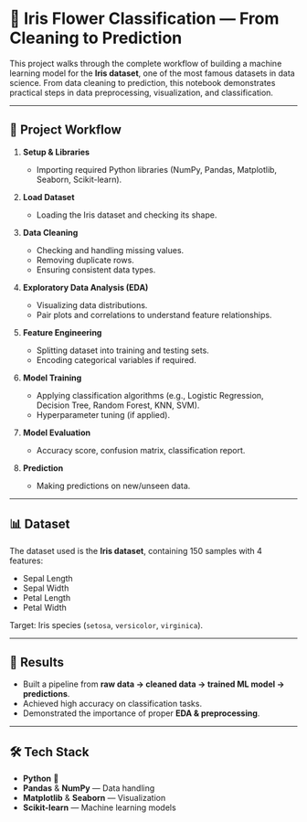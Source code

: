# 🌸 Iris Flower Classification — From Cleaning to Prediction  

This project walks through the complete workflow of building a machine learning model for the **Iris dataset**, one of the most famous datasets in data science. From data cleaning to prediction, this notebook demonstrates practical steps in data preprocessing, visualization, and classification.  

---

## 📌 Project Workflow  

1. **Setup & Libraries**  
   - Importing required Python libraries (NumPy, Pandas, Matplotlib, Seaborn, Scikit-learn).  

2. **Load Dataset**  
   - Loading the Iris dataset and checking its shape.  

3. **Data Cleaning**  
   - Checking and handling missing values.  
   - Removing duplicate rows.  
   - Ensuring consistent data types.  

4. **Exploratory Data Analysis (EDA)**  
   - Visualizing data distributions.  
   - Pair plots and correlations to understand feature relationships.  

5. **Feature Engineering**  
   - Splitting dataset into training and testing sets.  
   - Encoding categorical variables if required.  

6. **Model Training**  
   - Applying classification algorithms (e.g., Logistic Regression, Decision Tree, Random Forest, KNN, SVM).  
   - Hyperparameter tuning (if applied).  

7. **Model Evaluation**  
   - Accuracy score, confusion matrix, classification report.  

8. **Prediction**  
   - Making predictions on new/unseen data.  

---

## 📊 Dataset  

The dataset used is the **Iris dataset**, containing 150 samples with 4 features:  

- Sepal Length  
- Sepal Width  
- Petal Length  
- Petal Width  

Target: Iris species (`setosa`, `versicolor`, `virginica`).  

---

## 🚀 Results  

- Built a pipeline from **raw data → cleaned data → trained ML model → predictions**.  
- Achieved high accuracy on classification tasks.  
- Demonstrated the importance of proper **EDA & preprocessing**.  

---

## 🛠️ Tech Stack  

- **Python** 🐍  
- **Pandas** & **NumPy** — Data handling  
- **Matplotlib** & **Seaborn** — Visualization  
- **Scikit-learn** — Machine learning models  
